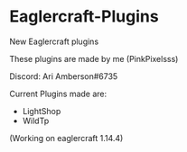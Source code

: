 # Eaglercraft-Plugins
New Eaglercraft plugins

These plugins are made by me (PinkPixelsss) 

Discord: Ari Amberson#6735

Current Plugins made are: 
- LightShop 
- WildTp

(Working on eaglercraft 1.14.4)
